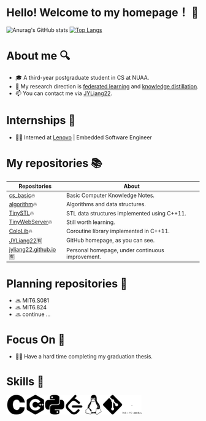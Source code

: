 # Hello! Welcome to my homepage！ 👋

![Anurag's GitHub stats](https://github-readme-stats.vercel.app/api?username=JYLiang22&count_private=true&hide=prs,issues,contribs&include_all_commits=true&show_icons=true&theme=prussian)
[![Top Langs](https://github-readme-stats.vercel.app/api/top-langs/?username=JYLiang22&layout=compact&theme=rose)](https://github.com/JYLiang22/github-readme-stats)


# About me 🔍

- 🎓 A third-year postgraduate student in CS at NUAA.
- 🧐 My research direction is [federated learning](https://en.wikipedia.org/wiki/Federated_learning) and [knowledge distillation](https://arxiv.org/abs/1503.02531).
- 📫 You can contact me via [JYLiang22](jyliang22@qq.com).


# Internships 💼

- 👨‍💻 Interned at [Lenovo](https://www.lenovo.com/us/en/) | Embedded Software Engineer


# My repositories 📚

| Repositories | About |
| -- | -- |
| [cs_basic](https://github.com/JYLiang22/cs_basic)🔥 | Basic Computer Knowledge Notes. |
| [algorithm](https://github.com/JYLiang22/algorithm)🔥 | Algorithms and data structures. |
| [TinySTL](https://github.com/JYLiang22/TinySTL)🔥 | STL data structures implemented using C++11. |
| [TinyWebServer](https://github.com/JYLiang22/TinyWebServer)🔥 | Still worth learning. |
| [ColoLib](https://github.com/JYLiang22/ColoLib)🔥 |  Coroutine library implemented in C++11. |
| [JYLiang22](https://github.com/JYLiang22/JYLiang22)🈶 | GitHub homepage, as you can see. |
| [jyliang22.github.io](https://jyliang22.github.io/)🈶 | Personal homepage, under continuous improvement. |


# Planning repositories 🚩

- 🔜 MIT6.S081
- 🔜 MIT6.824
- 🔜 continue ...


# Focus On 🎯

- 😵‍💫 Have a hard time completing my graduation thesis.


# Skills 🧰

<div style="display: flex;">
  <img src="image/c.svg" width="10%" />
  <img src="image/cplusplus.svg" width="10%" />
  <img src="image/python.svg" width="10%" />
  <img src="image/leetcode.svg" width="10%" />
  <img src="image/linux.svg" width="10%" />
  <img src="image/git.svg" width="10%" />
  <img src="image/dot.svg" width="10%" />
</div>
